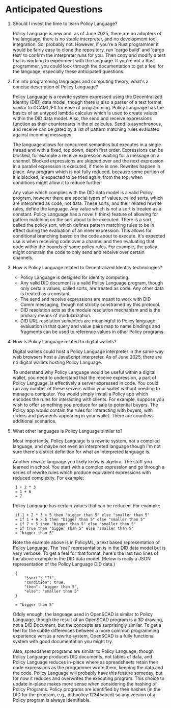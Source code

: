 # Anticipated Questions

1. Should I invest the time to learn Policy Language?

    Policy Language is new and, as of June 2025, there are no adopters of the language, there is no stable interpreter, and no development tool integration. So, probably not. However, if you're a Rust programmer it would be fairly easy to clone the repository, run 'cargo build' and 'cargo test' to confirm the interpreter runs for you. Then copy and modify a test that is working to experiment with the language. If you're not a Rust programmer, you could look through the documentation to get a feel for the language, especially these anticipated questions.

2. I'm into programming languages and computing theory, what's a concise description of Policy Language?

    Policy Language is a rewrite system expressed using the Decentralized Identity (DID) data model, though there is also a parser of a text format similar to OCAML/F# for ease of programming. Policy Language has the basics of an untyped lambda calculus which is used to create values within the DID data model. Also, the send and receive expressions function as their counterparts in the pi calculus. Send is asynchronous, and receive can be gated by a list of pattern matching rules evaluated against incoming messages. 

    The language allows for concurrent semantics but executes in a single thread and with a fixed, top down, depth first order. Expressions can be blocked, for example a receive expression waiting for a message on a channel. Blocked expressions are skipped over and the next expression in a parallel expression is executed, if there is one. Rewrites happen in place. Any program which is not fully reduced, because some portion of it is blocked, is expected to be tried again, from the top, when conditions might allow it to reduce further. 

    Any value which complies with the DID data model is a valid Policy program, however there are special types of values, called sorts, which are interpreted as code, not data. These sorts, and their related rewrite rules, define the language. Any value which is not a sort is treated as a constant. Policy Language has a novel (I think) feature of allowing for pattern matching on the sort about to be executed. There is a sort, called the policy sort, which defines pattern matching rules to be in effect during the evaluation of an inner expression. This allows for conditional branching based on the code about to execute. It's expected use is when receiving code over a channel and then evaluating that code within the bounds of some policy rules. For example, the policy might constrain the code to only send and receive over certain channels.

3. How is Policy Language related to Decentralized Identity technologies?

    * Policy Language is designed for identity computing.
    * Any valid DID document is a valid Policy Language program, though only certain values, called sorts, are treated as code. Any other data is treated as a constant.
    * The send and receive expressions are meant to work with DID Comm messaging, though not strictly constrained by this protocol.
    * DID resolution acts as the module resolution mechanism and is the primary means of modularization.
    * DID URL resolution semantics are meaningful to Policy language evaluation in that query and value pairs map to name bindings and fragments can be used to reference values in other Policy programs.

4. How is Policy Language related to digital wallets?

    Digital wallets could host a Policy Language interpreter in the same way web browsers host a JavaScript interpreter. As of June 2025, there are no digital wallets hosting Policy Language.

    To understand why Policy Language would be useful within a digital wallet, you need to understand that the receive expression, a part of Policy Language, is effectively a server expressed in code. You could run any number of these servers within your wallet without needing to manage a computer. You would simply install a Policy app which encodes the rules for interacting with clients. For example, suppose you wish to offer something you produce for sale to potential buyers. The Policy app would contain the rules for interacting with buyers, with orders and payments appearing in your wallet. There are countless additional scenarios. 

5. What other languages is Policy Language similar to?

    Most importantly, Policy Language is a rewrite system, not a compiled language, and maybe not even an interpreted language though I'm not sure there's a strict definition for what an interpreted language is. 

    Another rewrite language you likely know is algebra. The stuff you learned in school. You start with a complex expression and go through a series of rewrite rules which produce equivalent expressions with reduced complexity. For example: 
    
        1 + 2 * 3
        = 1 + 6
        = 7

    Policy Language has certain values that can be reduced. For example:

        if 1 + 2 * 3 > 5 then "bigger than 5" else "smaller than 5"
        = if 1 + 6 > 5 then "bigger than 5" else "smaller than 5"
        = if 7 > 5 then "bigger than 5" else "smaller than 5"
        = if true then "bigger than 5" else "smaller than 5"
        = "bigger than 5"

    Note the example above is in PolicyML, a text based representation of Policy Language. The 'real' representation is in the DID data model but is very verbose. To get a feel for that format, here's the last two lines of the above example in the DID data model. (Below is really a JSON representation of the Policy Language DID data.)

        { 
            "$sort": "If",
            "condition": true,
            "then": "bigger than 5",
            "else": "smaller than 5"
        }

        = "bigger than 5"

    Oddly enough, the language used in OpenSCAD is similar to Policy Language, though the result of an OpenSCAD program is a 3D drawing, not a DID Document, but the concepts are surprisingly similar. To get a feel for the subtle differences between a more common programming experience versus a rewrite system, OpenSCAD is a fully functional system with good documentation you might try. 

    Also,  spreadsheet programs are similar to Policy Language, though Policy Language produces DID documents, not tables of data, and Policy Language reduces in-place where as spreadsheets retain their code expressions as the programmer wrote them, keeping the data and the code. Policy Language will probably have this feature someday, but for now it reduces and overwrites the executing program. This choice to update in-place makes more sense when considering the hashing of Policy Programs. Policy programs are identified by their hashes (in the DID for the program, e.g., did:policy:12345abcd) so any version of a Policy program is always identifiable.

